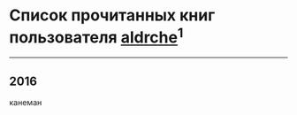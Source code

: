 # Список прочитанных книг пользователя [aldrche](http://vk.com/id26707180)<sup>1</sup>
---

## 2016

канеман



